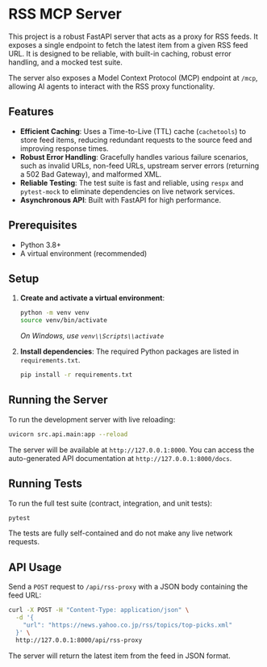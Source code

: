 # RSS MCP Server

This project is a robust FastAPI server that acts as a proxy for RSS feeds. It exposes a single endpoint to fetch the latest item from a given RSS feed URL. It is designed to be reliable, with built-in caching, robust error handling, and a mocked test suite.

The server also exposes a Model Context Protocol (MCP) endpoint at `/mcp`, allowing AI agents to interact with the RSS proxy functionality.

## Features

- **Efficient Caching**: Uses a Time-to-Live (TTL) cache (`cachetools`) to store feed items, reducing redundant requests to the source feed and improving response times.
- **Robust Error Handling**: Gracefully handles various failure scenarios, such as invalid URLs, non-feed URLs, upstream server errors (returning a 502 Bad Gateway), and malformed XML.
- **Reliable Testing**: The test suite is fast and reliable, using `respx` and `pytest-mock` to eliminate dependencies on live network services.
- **Asynchronous API**: Built with FastAPI for high performance.

## Prerequisites

- Python 3.8+
- A virtual environment (recommended)

## Setup

1.  **Create and activate a virtual environment**:
    ```bash
    python -m venv venv
    source venv/bin/activate
    ```
    *On Windows, use `venv\\Scripts\\activate`*

2.  **Install dependencies**:
    The required Python packages are listed in `requirements.txt`.
    ```bash
    pip install -r requirements.txt
    ```

## Running the Server

To run the development server with live reloading:
```bash
uvicorn src.api.main:app --reload
```
The server will be available at `http://127.0.0.1:8000`. You can access the auto-generated API documentation at `http://127.0.0.1:8000/docs`.

## Running Tests

To run the full test suite (contract, integration, and unit tests):
```bash
pytest
```
The tests are fully self-contained and do not make any live network requests.

## API Usage

Send a `POST` request to `/api/rss-proxy` with a JSON body containing the feed URL:

```bash
curl -X POST -H "Content-Type: application/json" \
  -d '{
    "url": "https://news.yahoo.co.jp/rss/topics/top-picks.xml"
  }' \
  http://127.0.0.1:8000/api/rss-proxy
```

The server will return the latest item from the feed in JSON format.
